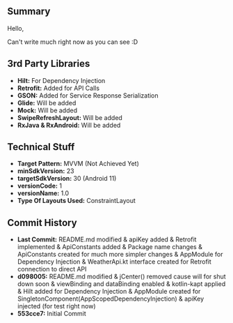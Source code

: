 <h2>Summary</h2>
Hello,

Can't write much right now as you can see :D  


<h2>3rd Party Libraries</h2>
<ul>
<li><b>Hilt:</b> For Dependency Injection</li>
<li><b>Retrofit:</b> Added for API Calls</li> 
<li><b>GSON:</b> Added for Service Response Serialization </li>
<li><b>Glide:</b> Will be added </li>
<li><b>Mock:</b> Will be added</li>
<li><b>SwipeRefreshLayout:</b> Will be added </li>
<li><b>RxJava & RxAndroid:</b> Will be added </li>
</ul>


<h2>Technical Stuff</h2>
<ul>
<li><b>Target Pattern:</b> MVVM (Not Achieved Yet) </li>
<li><b>minSdkVersion:</b> 23 </li>
<li><b>targetSdkVersion:</b> 30 (Android 11) </li>
<li><b>versionCode:</b> 1 </li>
<li><b>versionName:</b> 1.0 </li>
<li><b>Type Of Layouts Used:</b> ConstraintLayout </li>
</ul>


<h2>Commit History</h2>
<ul>
<li><b>Last Commit:</b> README.md modified & apiKey added & Retrofit implemented & ApiConstants added & Package name changes & ApiConstants created for much more simpler changes & AppModule for Dependency Injection & WeatherApi.kt interface created for Retrofit connection to direct API </li>
<li><b>d098005:</b> README.md modified & jCenter() removed cause will for shut down soon & viewBinding and dataBinding enabled & kotlin-kapt applied & Hilt added for Dependency Injection & AppModule created for SingletonComponent(AppScopedDependencyInjection) & apiKey injected (for test right now)</li>
<li><b>553cce7:</b> Initial Commit </li>
</ul>
